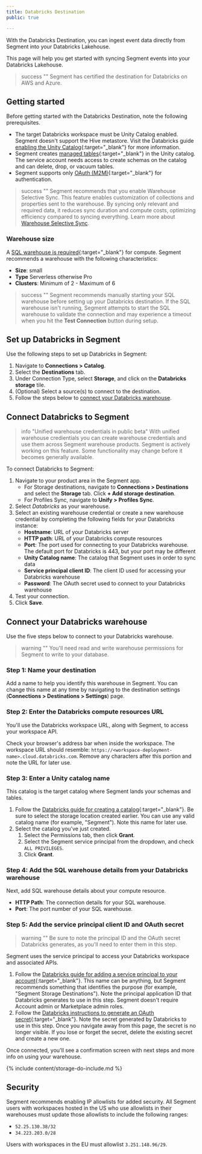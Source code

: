 ```yaml
---
title: Databricks Destination 
public: true

---
```


With the Databricks Destination, you can ingest event data directly from Segment into your Databricks Lakehouse.

This page will help you get started with syncing Segment events into your Databricks Lakehouse.

> success ""
> Segment has certified the destination for Databricks on AWS and Azure.

 
## Getting started

Before getting started with the Databricks Destination, note the following prerequisites.

- The target Databricks workspace must be Unity Catalog enabled. Segment doesn't support the Hive metastore. Visit the Databricks guide [enabling the Unity Catalog](https://docs.databricks.com/en/data-governance/unity-catalog/enable-workspaces.html){:target="_blank"} for more information. 
- Segment creates [managed tables](https://docs.databricks.com/en/data-governance/unity-catalog/create-tables.html#managed-tables){:target="_blank"} in the Unity catalog. The service account needs access to create schemas on the catalog and can delete, drop, or vacuum tables.
- Segment supports only [OAuth (M2M)](https://docs.databricks.com/en/dev-tools/auth/oauth-m2m.html){:target="_blank"}  for authentication.

> success ""
> Segment recommends that you enable Warehouse Selective Sync. This feature enables customization of collections and properties sent to the warehouse. By syncing only relevant and required data, it reduces sync duration and compute costs, optimizing efficiency compared to syncing everything. Learn more about [Warehouse Selective Sync](/docs/connections/storage/warehouses/warehouse-syncs/#warehouse-selective-sync).

### Warehouse size

A [SQL warehouse is required](https://docs.databricks.com/en/compute/sql-warehouse/warehouse-behavior.html#sizing-a-serverless-sql-warehouse){:target="_blank"} for compute. Segment recommends a warehouse with the following characteristics:
  - **Size**: small
  - **Type** Serverless otherwise Pro
  - **Clusters**: Minimum of 2 - Maximum of 6

> success ""
> Segment recommends manually starting your SQL warehouse before setting up your Databricks destination. If the SQL warehouse isn't running, Segment attempts to start the SQL warehouse to validate the connection and may experience a timeout when you hit the **Test Connection** button during setup.
 
## Set up Databricks in Segment

Use the following steps to set up Databricks in Segment:

1. Navigate to **Connections > Catalog**.
2. Select the **Destinations** tab.
3. Under Connection Type, select **Storage**, and click on the **Databricks storage** tile.
4. (Optional) Select a source(s) to connect to the destination.
5. Follow the steps below to [connect your Databricks warehouse](#connect-your-databricks-warehouse).

## Connect Databricks to Segment

> info "Unified warehouse credentials in public beta"
> With unified warehouse credientials you can create warehouse credentials and use them across Segment warehouse products. Segment is actively working on this feature. Some functionality may change before it becomes generally available.

To connect Databricks to Segment:

1. Navigate to your product area in the Segment app.
    * For Storage destinations, navigate to **Connections > Destinations** and select the **Storage** tab. Click **+ Add storage destination**.
    * For Profiles Sync, navigate to **Unify > Profiles Sync**.
2. Select *Databricks* as your warehouse.
3. Select an existing warehouse credential or create a new warehouse credential by completing the following fields for your Databricks instance:
    * **Hostname**: URL of your Databricks server 
    * **HTTP path**: URL of your Databricks compute resources
    * **Port**: The port used for connecting to your Databricks warehouse. The default port for Databricks is 443, but your port may be different
    * **Unity Catalog name**: The catalog that Segment uses in order to sync data
    * **Service principal client ID**: The client ID used for accessing your Databricks warehouse
    * **Password**: The OAuth secret used to connect to your Databricks warehouse
4. Test your connection.
5. Click **Save**.

## Connect your Databricks warehouse

Use the five steps below to connect to your Databricks warehouse. 

> warning ""
> You'll need read and write warehouse permissions for Segment to write to your database.

### Step 1: Name your destination

Add a name to help you identify this warehouse in Segment. You can change this name at any time by navigating to the destination settings (**Connections > Destinations > Settings**) page.

### Step 2: Enter the Databricks compute resources URL


You'll use the Databricks workspace URL, along with Segment, to access your workspace API. 

Check your browser's address bar when inside the workspace. The workspace URL should resemble: `https://<workspace-deployment-name>.cloud.databricks.com`. Remove any characters after this portion and note the URL for later use.

### Step 3: Enter a Unity catalog name 

This catalog is the target catalog where Segment lands your schemas and tables. 
1. Follow the [Databricks guide for creating a catalog](https://docs.databricks.com/en/data-governance/unity-catalog/create-catalogs.html#create-a-catalog){:target="_blank"}. Be sure to select the storage location created earlier. You can use any valid catalog name (for example, "Segment"). Note this name for later use. 
2. Select the catalog you've just created. 
    1. Select the Permissions tab, then click **Grant**. 
    2. Select the Segment service principal from the dropdown, and check `ALL PRIVILEGES`.
    3. Click **Grant**.

### Step 4: Add the SQL warehouse details from your Databricks warehouse

Next, add SQL warehouse details about your compute resource. 
- **HTTP Path**: The connection details for your SQL warehouse.
- **Port**: The port number of your SQL warehouse.


### Step 5: Add the service principal client ID and OAuth secret

> warning ""
> Be sure to note the principal ID and the OAuth secret Databricks generates, as you'll need to enter them in this step.

Segment uses the service principal to access your Databricks workspace and associated APIs.
1. Follow the [Databricks guide for adding a service principal to your account](https://docs.databricks.com/en/administration-guide/users-groups/service-principals.html#manage-service-principals-in-your-account){:target="_blank"}. This name can be anything, but Segment recommends something that identifies the purpose (for example, "Segment Storage Destinations"). Note the principal application ID that Databricks generates to use in this step. Segment doesn't require Account admin or Marketplace admin roles.
2. Follow the [Databricks instructions to generate an OAuth secret](https://docs.databricks.com/en/dev-tools/authentication-oauth.html#step-2-create-an-oauth-secret-for-a-service-principal){:target="_blank"}. Note the secret generated by Databricks to use in this step. Once you navigate away from this page, the secret is no longer visible. If you lose or forget the secret, delete the existing secret and create a new one. 

Once connected, you'll see a confirmation screen with next steps and more info on using your warehouse.

{% include content/storage-do-include.md %}

## Security

Segment recommends enabling IP allowlists for added security. All Segment users with workspaces hosted in the US who use allowlists in their warehouses must update those allowlists to include the following ranges:
* `52.25.130.38/32`
* `34.223.203.0/28`

Users with workspaces in the EU must allowlist `3.251.148.96/29`.
